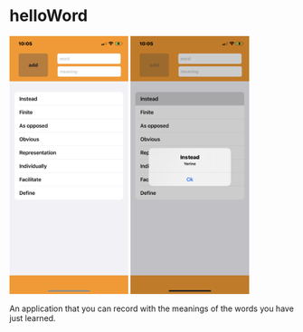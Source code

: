 # helloWord 



<p float="left">
  <img src="https://github.com/BurakAltunoluk/helloWord/blob/main/HelloWord/HelloWord/HelloWord/MemoWord/ScreenShoot/IMG_0972.PNG" width="210" >
  <img src="https://github.com/BurakAltunoluk/helloWord/blob/main/HelloWord/HelloWord/HelloWord/MemoWord/ScreenShoot/IMG_0973.PNG" width="210" /> 
</p>

An application that you can record with the meanings of the words you have just learned.

